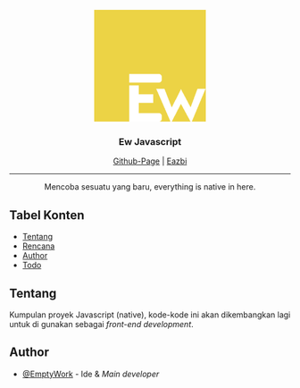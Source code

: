 <p align="center">
  <a href="" rel="noopener">
 <img width=200px height=200px src="./images/ew-js.png" alt="Project logo"></a>
</p>

<h3 align="center">Ew Javascript</h3>

<div align="center">

[Github-Page](https://emptywork.github.io/ew-javascript/) |
[Eazbi](http://emptywork.github.io)

</div>

---

<p align="center"> Mencoba sesuatu yang baru, everything is native in here.
    <br> 
</p>

## Tabel Konten

- [Tentang](#about)
- [Rencana](#rencana)
- [Author](#author)
- [Todo](#author)

## Tentang <a name = "tentang"></a>

Kumpulan proyek Javascript (native), kode-kode ini akan dikembangkan lagi untuk di gunakan sebagai <i>front-end development</i>.

## Author <a name = "author"></a>

- [@EmptyWork](https://github.com/emptywork) - Ide & <i>Main developer</i>